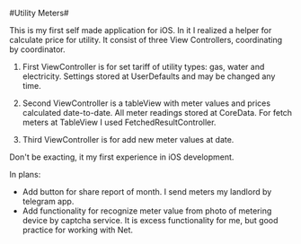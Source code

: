 #Utility Meters#

This is my first  self made application for iOS.
In it I realized a helper for calculate price for utility. It consist of three View Controllers, coordinating by coordinator.

1. First ViewController is for set tariff of utility types: gas, water and electricity. Settings stored at UserDefaults and may be changed any time.

2. Second ViewController is a tableView with meter values and prices calculated date-to-date. All meter readings stored at CoreData. For fetch meters at TableView I used FetchedResultController.

3. Third ViewController is for add new meter values at date.

Don't be exacting, it my first experience in iOS development.

In plans:
* Add button for share report of month. I send meters my landlord by telegram app.
* Add functionality for recognize meter value from photo of metering device by captcha service. It is excess functionality for me, but good practice for working with Net.